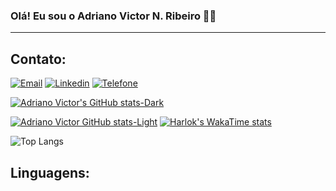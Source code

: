 ### Olá! Eu sou o Adriano Victor N. Ribeiro 👋🏽
-----------
## Contato:
[![Email](https://img.shields.io/badge/Gmail-D14836?style=for-the-badge&logo=gmail&logoColor=white)](https://mailto:adrianovictorads@gmail.com)
[![Linkedin](https://img.shields.io/badge/LinkedIn-0077B5?style=for-the-badge&logo=linkedin&logoColor=white)](https://www.linkedin.com/in/adriano-victor-nascimento-ribeiro)
[![Telefone](https://img.shields.io/badge/WhatsApp-25D366?style=for-the-badge&logo=whatsapp&logoColor=white)](https://wa.link/vdg6zf)



[![Adriano Victor's GitHub stats-Dark](https://github-readme-stats.vercel.app/api?username=adrianovictornribeir&show_icons=true&theme=dark#gh-dark-mode-only)](https://github.com/anuraghazra/github-readme-stats#gh-dark-mode-only)

[![Adriano Victor GitHub stats-Light](https://github-readme-stats.vercel.app/api?username=adrianovictornribeir&show_icons=true&theme=default#gh-light-mode-only)](https://github.com/anuraghazra/github-readme-stats#gh-light-mode-only)
[![Harlok's WakaTime stats](https://github-readme-stats.vercel.app/api/wakatime?username=adrianovictornribeiro)](https://github.com/anuraghazra/github-readme-stats)

![Top Langs](https://github-readme-stats.vercel.app/api/top-langs/?username=adrianovictornribeir&layout=compact)

## Linguagens:

<div>
    <img align = "center" alt "C++" src= " 	https://img.shields.io/badge/C%2B%2B-00599C?style=for-the-badge&logo=c%2B%2B&logoColor=whit">
     <img align = "center" alt "JAVA" src= "https://img.shields.io/badge/Java-ED8B00?style=for-the-badge&logo=openjdk&logoColor=white">
     <img align = "center" alt "HTML 5" src= "https://img.shields.io/badge/HTML-239120?style=for-the-badge&logo=html5&logoColor=white">
      <img align = "center" alt "CSS 3" src= "https://img.shields.io/badge/CSS-239120?&style=for-the-badge&logo=css3&logoColor=white">


</div>

